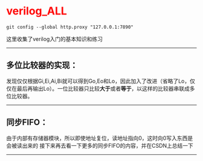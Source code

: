 # <font color=red>verilog_ALL</font>
```
git config --global http.proxy "127.0.0.1:7890"
```
这里收集了verilog入门的基本知识和练习

***
## 多位比较器的实现：
发现仅仅根据Gi,Ei,Ai,Bi就可以得到Go,Eo和Lo，因此加入了改进（省略了Lo，仅仅在最后再输出Lo）。一位比较器只比较**大于**或者**等于**，以这样的比较器串联成多位比较器。
***
## 同步FIFO：
由于内部有存储器模块，所以即使地址复位，读地址指向0，这时向0写入东西是会被读出来的
接下来再去看一下更多的同步FIFO的内容，并在CSDN上总结一下
***